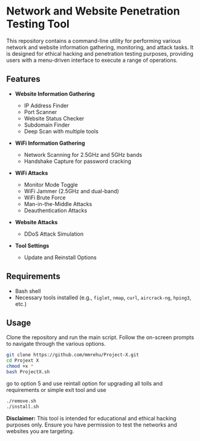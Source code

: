 
# Network and Website Penetration Testing Tool

This repository contains a command-line utility for performing various network and website information gathering, monitoring, and attack tasks. It is designed for ethical hacking and penetration testing purposes, providing users with a menu-driven interface to execute a range of operations.

## Features

- **Website Information Gathering**
  - IP Address Finder
  - Port Scanner
  - Website Status Checker
  - Subdomain Finder
  - Deep Scan with multiple tools

- **WiFi Information Gathering**
  - Network Scanning for 2.5GHz and 5GHz bands
  - Handshake Capture for password cracking

- **WiFi Attacks**
  - Monitor Mode Toggle
  - WiFi Jammer (2.5GHz and dual-band)
  - WiFi Brute Force
  - Man-in-the-Middle Attacks
  - Deauthentication Attacks

- **Website Attacks**
  - DDoS Attack Simulation

- **Tool Settings**
  - Update and Reinstall Options

## Requirements

- Bash shell
- Necessary tools installed (e.g., `figlet`, `nmap`, `curl`, `aircrack-ng`, `hping3`, etc.)

## Usage

Clone the repository and run the main script. Follow the on-screen prompts to navigate through the various options.

```bash
git clone https://github.com/mmrehu/Project-X.git
cd Projext X
chmod +x *
bash ProjectX.sh

```
go to option 5 and use reintall option for upgrading all tolls and requirements or simple exit tool and  use 
```bash
./remove.sh
./install.sh
```

**Disclaimer:** This tool is intended for educational and ethical hacking purposes only. Ensure you have permission to test the networks and websites you are targeting.



